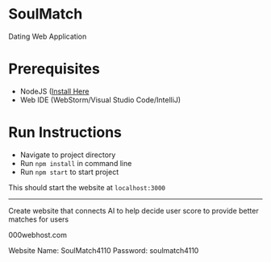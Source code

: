 # SoulMatch
Dating Web Application

# Prerequisites
- NodeJS ([Install Here](https://nodejs.org/en/)
- Web IDE (WebStorm/Visual Studio Code/IntelliJ)

# Run Instructions
- Navigate to project directory
- Run `npm install` in command line
- Run `npm start` to start project

This should start the website at `localhost:3000`

---

Create website that connects AI to help decide user score to provide better matches for users

000webhost.com

Website Name: SoulMatch4110
Password: soulmatch4110
